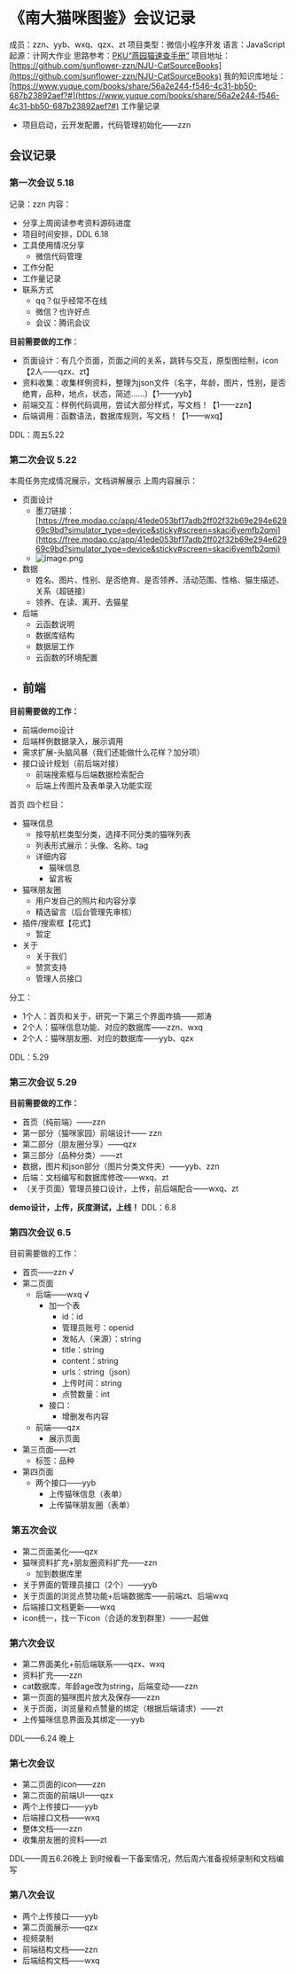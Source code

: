 # 《南大猫咪图鉴》会议记录

成员：zzn、yyb、wxq、qzx、zt
项目类型：微信小程序开发
语言：JavaScript
起源：计网大作业
思路参考：[PKU“燕园猫速查手册”](https://github.com/BlackCloud37/miniprogram)
项目地址：[https://github.com/sunflower-zzn/NJU-CatSourceBooks](https://github.com/sunflower-zzn/NJU-CatSourceBooks)
我的知识库地址：[https://www.yuque.com/books/share/56a2e244-f546-4c31-bb50-687b23892aef?#](https://www.yuque.com/books/share/56a2e244-f546-4c31-bb50-687b23892aef?#)
工作量记录

- 项目启动，云开发配置，代码管理初始化——zzn
## 会议记录
### 第一次会议 5.18
记录：zzn
内容：

- 分享上周阅读参考资料源码进度
- 项目时间安排，DDL 6.18
- 工具使用情况分享
   - 微信代码管理
- 工作分配
- 工作量记录
- 联系方式
   - qq？似乎经常不在线
   - 微信？也许好点
   - 会议：腾讯会议



**目前需要做的工作**：

- 页面设计：有几个页面，页面之间的关系，跳转与交互，原型图绘制，icon【2人——qzx、zt】
- 资料收集：收集样例资料，整理为json文件（名字，年龄，图片，性别，是否绝育，品种，地点，状态，简述……）【1——yyb】
- 前端交互：样例代码调用，尝试大部分样式，写文档！【1——zzn】
- 后端调用：函数语法，数据库规则，写文档！【1——wxq】

DDL：周五5.22
### 第二次会议 5.22
本周任务完成情况展示，文档讲解展示
上周内容展示：

- 页面设计
   - 墨刀链接：[https://free.modao.cc/app/41ede053bf17adb2ff02f32b69e294e62969c9bd?simulator_type=device&sticky#screen=skaci6yemfb2qmj](https://free.modao.cc/app/41ede053bf17adb2ff02f32b69e294e62969c9bd?simulator_type=device&sticky#screen=skaci6yemfb2qmj)
   - ![image.png](https://cdn.nlark.com/yuque/0/2020/png/295691/1590153448761-8eedcba2-33b0-4eb1-af9f-8d693c458cbb.png)
- 数据
   - 姓名、图片、性别、是否绝育、是否领养、活动范围、性格、猫生描述、关系（超链接）
   - 领养、在读、离开、去猫星
- 后端
   - 云函数说明
   - 数据库结构
   - 数据层工作
   - 云函数的环境配置
- 前端
   - 


**目前需要做的工作：**

- 前端demo设计
- 后端样例数据录入，展示调用
- 需求扩展-头脑风暴（我们还能做什么花样？加分项）
- 接口设计规划（前后端对接）
   - 前端搜索框与后端数据检索配合
   - 后端上传图片及表单录入功能实现



首页
四个栏目：

- 猫咪信息
   - 按导航栏类型分类，选择不同分类的猫咪列表
   - 列表形式展示：头像、名称、tag
   - 详细内容
      - 猫咪信息
      - 留言板
- 猫咪朋友圈
   - 用户发自己的照片和内容分享
   - 精选留言（后台管理先审核）
- 插件/搜索框【花式】
   - 暂定
- 关于
   - 关于我们
   - 赞赏支持
   - 管理人员接口

分工：

- 1个人：首页和关于，研究一下第三个界面咋搞——郑涛
- 2个人：猫咪信息功能、对应的数据库——zzn、wxq
- 2个人：猫咪朋友圈、对应的数据库——yyb、qzx

DDL：5.29


### 第三次会议 5.29
**目前需要做的工作：**

- 首页（纯前端）——zzn
- 第一部分（猫咪家园）前端设计—— zzn
- 第二部分（朋友圈分享）——qzx
- 第三部分（品种分类）——zt
- 数据，图片和json部分（图片分类文件夹）——yyb、zzn
- 后端：文档编写和数据库修改——wxq、zt
- （关于页面）管理员接口设计，上传，前后端配合——wxq、zt

**demo设计，上传，灰度测试，上线！**
DDL：6.8

### 第四次会议 6.5
目前需要做的工作：

- 首页——zzn √
- 第二页面
   - 后端——wxq √
      - 加一个表
         - id：id
         - 管理员账号：openid
         - 发帖人（来源）：string
         - title：string
         - content：string
         - urls：string（json）
         - 上传时间：string
         - 点赞数量：int
      - 接口：
         - 增删发布内容
   - 前端——qzx 
      - 展示页面
- 第三页面——zt
   - 标签：品种
- 第四页面
   - 两个接口——yyb
      - 上传猫咪信息（表单）
      - 上传猫咪朋友圈（表单）



###  第五次会议

- 第二页面美化——qzx
- 猫咪资料扩充+朋友圈资料扩充——zzn
   - 加到数据库里
- 关于界面的管理员接口（2个）——yyb
- 关于页面的浏览点赞功能+后端数据库——前端zt、后端wxq
- 后端接口文档更新——wxq
- icon统一，找一下icon（合适的发到群里）——一起做



### 第六次会议

- 第二界面美化+前后端联系——qzx、wxq
- 资料扩充——zzn
- cat数据库，年龄age改为string，后端变动——zzn
- 第一页面的猫咪图片放大及保存——zzn
- 关于页面，浏览量和点赞量的绑定（根据后端请求）——zt
- 上传猫咪信息界面及其绑定——yyb

DDL——6.24 晚上


### 第七次会议

- 第二页面的icon——zzn
- 第二页面的前端UI——qzx
- 两个上传接口——yyb
- 后端接口文档——wxq
- 整体文档——zzn
- 收集朋友圈的资料——zt



DDL——周五6.26晚上
到时候看一下备案情况，然后周六准备视频录制和文档编写


### 第八次会议

- 两个上传接口——yyb
- 第二页面展示——qzx
- 视频录制
- 前端结构文档——zzn
- 后端结构文档——wxq



